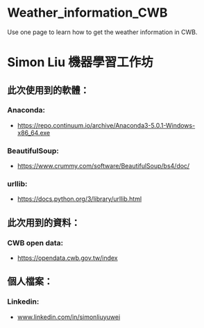 # Weather_information_CWB
Use one page to learn how to get the weather information in CWB.

# Simon Liu 機器學習工作坊

## 此次使用到的軟體：
### Anaconda:
- https://repo.continuum.io/archive/Anaconda3-5.0.1-Windows-x86_64.exe

### BeautifulSoup:
- https://www.crummy.com/software/BeautifulSoup/bs4/doc/

### urllib:
- https://docs.python.org/3/library/urllib.html

## 此次用到的資料：

### CWB open data:
- https://opendata.cwb.gov.tw/index

## 個人檔案：
### Linkedin: 
- www.linkedin.com/in/simonliuyuwei
